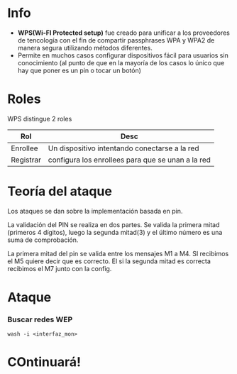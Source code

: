# Info

- **WPS(Wi-FI Protected setup)** fue creado para unificar a los proveedores de tencología con el fin de compartir passphrases WPA y WPA2 de manera segura utilizando métodos diferentes.
- Permite en muchos casos configurar dispositivos fácil para usuarios sin conocimiento (al punto de que en la mayoría de los casos lo único que hay que poner es un pin o tocar un botón)

# Roles

WPS distingue 2 roles

| Rol | Desc |
|----|----|
| Enrollee | Un dispositivo intentando conectarse a la red |
| Registrar | configura los enrollees para que se unan a la red |



# Teoría del ataque

Los ataques se dan sobre la implementación basada en pin.

La validación del PIN se realiza en dos partes. Se valida la primera mitad (primeros 4 dígitos), luego la segunda mitad(3) y el último número es una suma de comprobación.

La primera mitad del pin se valida entre los mensajes M1 a M4. SI recibimos el M5 quiere decir que es correcto. El si la segunda mitad es correcta recibimos el M7 junto con la config.


# Ataque

### Buscar redes WEP

    wash -i <interfaz_mon>

# COntinuará!
